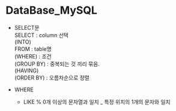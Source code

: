 # DataBase_MySQL
+ SELECT문  
    SELECT : column 선택  
    (INTO)  
    FROM : table명  
    (WHERE) : 조건  
    (GROUP BY) : 중복되는 것 끼리 묶음.  
    (HAVING)  
    (ORDER BY) : 오름차순으로 정렬  

+ WHERE
  + LIKE
      % 0개 이상의 문자열과 일치
      _ 특정 위치의 1개의 문자와 일치

